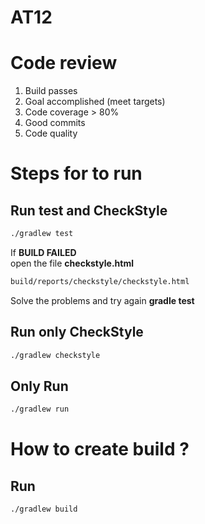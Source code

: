 # AT12

# Code review

1. Build passes
1. Goal accomplished (meet targets)
1. Code coverage > 80%
1. Good commits
1. Code quality

# Steps for to run

## Run test and CheckStyle
```bash
./gradlew test
```
If **BUILD FAILED**  
open the file **checkstyle.html** 
```bash
build/reports/checkstyle/checkstyle.html
```
Solve the problems and try again **gradle test**


## Run only CheckStyle
```bash
./gradlew checkstyle
```

## Only Run
```bash
./gradlew run
```

# How to create build ?

## Run
```bash
./gradlew build
```
